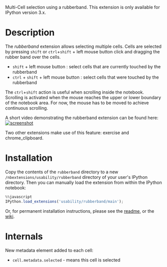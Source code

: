 Multi-Cell selection using a rubberband. This extension is only available for IPython version 3.x.


Description
===========

The *rubberband* extension allows selecting multiple cells. Cells are selected by pressing `shift` or `ctrl`+`shift` + left mouse button click and dragging the rubber band over the cells.

* `shift` + left mouse button : select cells that are currently touched by the rubberband
* `ctrl` + `shift` + left mouse button : select cells that were touched by the rubberband

The `ctrl`+`shift` action is useful when scrolling inside the notebook. Scrolling is activated when the mouse reaches the upper or lower boundary of the notebook area. For now, the mouse has to be moved to achieve continuous scrolling.

A short video demonstrating the rubberband extension can be found here:
[![screenshot](https://cloud.githubusercontent.com/assets/2445216/4668769/b6dd5b72-5567-11e4-9b55-558da6da027c.jpg)](http://youtu.be/TOPfWhqa3oI)


Two other extensions make use of this feature: exercise and chrome_clipboard.


Installation
============

Copy the contents of the `rubberband` directory to a new `/nbextensions/usability/rubberband` directory of your user's IPython directory.
Then you can manually load the extension from within the IPython notebook:

```javascript
%%javascript
IPython.load_extensions('usability/rubberband/main');
```

Or, for permanent installation instructions, please see the [readme](../../README.md),
or the [wiki](https://github.com/ipython-contrib/IPython-notebook-extensions/wiki).


Internals
=========

New metadata element added to each cell:
* `cell.metadata.selected` - means this cell is selected

